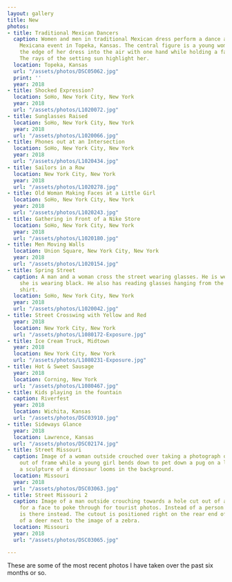 ```yaml
---
layout: gallery
title: New
photos:
- title: Traditional Mexican Dancers
  caption: Women and men in traditional Mexican dress perform a dance at the Fiesta
    Mexicana event in Topeka, Kansas. The central figure is a young woman raising
    the edge of her dress into the air with one hand while holding a fan in the other.
    The rays of the setting sun highlight her.
  location: Topeka, Kansas
  url: "/assets/photos/DSC05062.jpg"
  print: ''
  year: 2018
- title: Shocked Expression?
  location: SoHo, New York City, New York
  year: 2018
  url: "/assets/photos/L1020072.jpg"
- title: Sunglasses Raised
  location: SoHo, New York City, New York
  year: 2018
  url: "/assets/photos/L1020066.jpg"
- title: Phones out at an Intersection
  location: SoHo, New York City, New York
  year: 2018
  url: "/assets/photos/L1020434.jpg"
- title: Sailors in a Row
  location: New York City, New York
  year: 2018
  url: "/assets/photos/L1020278.jpg"
- title: Old Woman Making Faces at a Little Girl
  location: SoHo, New York City, New York
  year: 2018
  url: "/assets/photos/L1020243.jpg"
- title: Gathering in Front of a Nike Store
  location: SoHo, New York City, New York
  year: 2018
  url: "/assets/photos/L1020180.jpg"
- title: Men Moving Walls
  location: Union Square, New York City, New York
  year: 2018
  url: "/assets/photos/L1020154.jpg"
- title: Spring Street
  caption: A man and a woman cross the street wearing glasses. He is wearing white,
    she is wearing black. He also has reading glasses hanging from the collar of his
    shirt.
  location: SoHo, New York City, New York
  year: 2018
  url: "/assets/photos/L1020042.jpg"
- title: Street Crosswing with Yellow and Red
  year: 2018
  location: New York City, New York
  url: "/assets/photos/L1080172-Exposure.jpg"
- title: Ice Cream Truck, Midtown
  year: 2018
  location: New York City, New York
  url: "/assets/photos/L1080231-Exposure.jpg"
- title: Hot & Sweet Sausage
  year: 2018
  location: Corning, New York
  url: "/assets/photos/L1080467.jpg"
- title: Kids playing in the fountain
  caption: Riverfest
  year: 2018
  location: Wichita, Kansas
  url: "/assets/photos/DSC03910.jpg"
- title: Sideways Glance
  year: 2018
  location: Lawrence, Kansas
  url: "/assets/photos/DSC02174.jpg"
- title: Street Missouri
  caption: Image of a woman outside crouched over taking a photograph of a subject
    out of frame while a young girl bends down to pet down a pug on a leash while
    a sculpture of a dinosaur looms in the background.
  location: Missouri
  year: 2018
  url: "/assets/photos/DSC03063.jpg"
- title: Street Missouri 2
  caption: Image of a man outside crouching towards a hole cut out of a display meant
    for a face to poke through for tourist photos. Instead of a person's face, a dog
    is there instead. The cutout is positioned right on the rear end of the image
    of a deer next to the image of a zebra.
  location: Missouri
  year: 2018
  url: "/assets/photos/DSC03065.jpg"

---
```

<p>These are some of the most recent photos I have taken over the past six months or so.</p>